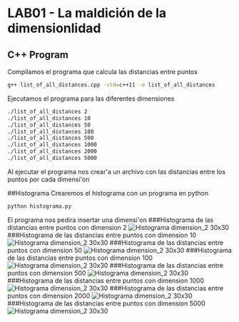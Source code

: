 # LAB01 - La maldición de la dimensionlidad
## C++ Program
Compilamos el programa que calcula las distancias entre puntos
```bash
g++ list_of_all_distances.cpp -std=c++11 -o list_of_all_distances
```
Ejecutamos el programa para las diferentes dimensiones
```bash
./list_of_all_distances 2
./list_of_all_distances 10
./list_of_all_distances 50
./list_of_all_distances 100
./list_of_all_distances 500
./list_of_all_distances 1000
./list_of_all_distances 2000
./list_of_all_distances 5000
```
Al ejecutar el programa nos crear'a un archivo con las distancias entre los puntos por cada dimensi'on

##Histograma
Crearemos el histograma con un programa en python

```bash
python histograma.py
```
El programa nos pedira insertar una dimensi'on
###Histograma de las distancias entre puntos con dimension 2
![Histograma dimension_2 30x30](https://github.com/ronaldtito/EDA/blob/9b30153fcd6a49ba1826a2e9b28366c35ec6f180/LAB01/Figures/dimension_2.png)
###Histograma de las distancias entre puntos con dimension 10
![Histograma dimension_2 30x30](https://github.com/ronaldtito/EDA/blob/9b30153fcd6a49ba1826a2e9b28366c35ec6f180/LAB01/Figures/dimension_10.png)
###Histograma de las distancias entre puntos con dimension 50
![Histograma dimension_2 30x30](https://github.com/ronaldtito/EDA/blob/9b30153fcd6a49ba1826a2e9b28366c35ec6f180/LAB01/Figures/dimension_50.png)
###Histograma de las distancias entre puntos con dimension 100
![Histograma dimension_2 30x30](https://github.com/ronaldtito/EDA/blob/9b30153fcd6a49ba1826a2e9b28366c35ec6f180/LAB01/Figures/dimension_100.png)
###Histograma de las distancias entre puntos con dimension 500
![Histograma dimension_2 30x30](https://github.com/ronaldtito/EDA/blob/9b30153fcd6a49ba1826a2e9b28366c35ec6f180/LAB01/Figures/dimension_500.png)
###Histograma de las distancias entre puntos con dimension 1000
![Histograma dimension_2 30x30](https://github.com/ronaldtito/EDA/blob/9b30153fcd6a49ba1826a2e9b28366c35ec6f180/LAB01/Figures/dimension_1000.png)
###Histograma de las distancias entre puntos con dimension 2000
![Histograma dimension_2 30x30](https://github.com/ronaldtito/EDA/blob/9b30153fcd6a49ba1826a2e9b28366c35ec6f180/LAB01/Figures/dimension_2000.png)
###Histograma de las distancias entre puntos con dimension 5000
![Histograma dimension_2 30x30](https://github.com/ronaldtito/EDA/blob/9b30153fcd6a49ba1826a2e9b28366c35ec6f180/LAB01/Figures/dimension_5000.png)

